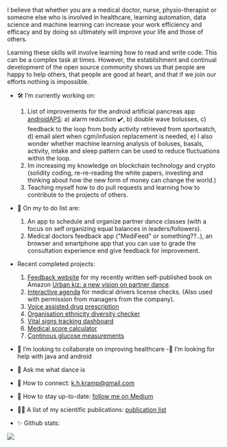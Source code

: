 I believe that whether you are a medical doctor, nurse, physio-therapist or someone else who is involved in healthcare, learning automation, data science and machine learning can increase your work efficiency and efficacy and by doing so ultimately will improve your life and those of others. 

Learning these skills will involve learning how to read and write code. This can be a complex task at times. However, the establishment and continual development of the open source community shows us that people are happy to help others, that people are good at heart, and that if we join our efforts nothing is impossible. 

- 🛠️ I’m currently working on:
  1) List of improvements for the android artificial pancreas app [androidAPS](https://github.com/nightscout/AndroidAPS): a) alarm reduction :heavy_check_mark:, b) double wave bolusses, c) feedback to the loop from body activity retrieved from sportwatch, d) email alert when cgm/infusion replacement is needed, e) I also wonder whether machine learning analysis of boluses, basals, activity, intake and sleep pattern can be used to reduce fluctuations within the loop.  
  2) Im increasing my knowledge on blockchain technology and crypto (solidity coding, re-re-reading the white papers, investing and thinking about how the new form of money can change the world.)   
  3) Teaching myself how to do pull requests and learning how to contribute to the projects of others. 

- 📕 On my to do list are: 
  1) An app to schedule and organize partner dance classes (with a focus on self organizing equal balances in leaders/followers).
  2) Medical doctors feedback app ("MediFeed" or something??..), an browser and smartphone app that you can use to grade the consultation experience end give feedback for improvement.

- Recent completed projects:
  1) [Feedback website](https://github.com/KelvinKramp/BookFeedback) for my recently written self-published book on Amazon [Urban kiz: a new vision on partner dance](https://www.amazon.com/Urban-Kiz-vision-partner-dance/dp/9090344306). 
  2) [Interactive agenda](https://github.com/KelvinKramp/ConsultationSchedulingApp) for medical drivers license checks. (Also used with permission from managers from the company). 
  3) [Voice assisted drug prescription](https://github.com/KelvinKramp/voice-assisted-drug-prescription)
  4) [Organisation ethnicity diversity checker](https://github.com/KelvinKramp/ethnicity-detector)
  5) [Vital signs tracking dashboard](https://github.com/KelvinKramp/vital-signs-Dash-python)
  6) [Medical score calculator](https://github.com/KelvinKramp/OPS-calculator) 
  7) [Continous glucose measurements](https://towardsdatascience.com/how-to-hack-a-glucose-sensor-ebaaf2238170)

- :hospital: I’m looking to collaborate on improving healthcare
-:mag_right: I’m looking for help with java and android
- 💬 Ask me what dance is
- 🔗 How to connect: k.h.kramp@gmail.com
- :newspaper: How to stay up-to-date: [follow me on Medium](https://k-h-kramp.medium.com/)
- 👨‍💻 A list of my scientific publications: [publication list](https://github.com/KelvinKramp/Publications) 
- ✨ Github stats: 
<img src="https://github-readme-stats.vercel.app/api?username=KelvinKramp&&show_icons=true&title_color=ffffff&icon_color=bb2acf&text_color=daf7dc&bg_color=151515">
